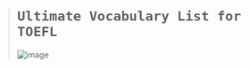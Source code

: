 ># `Ultimate Vocabulary List for TOEFL`
>
>![image](https://github.com/imvickykumar999/Vocabulary-List-4-TOEFL/assets/50515418/be9c6860-224b-467a-9055-55ac38c013d0)
>

